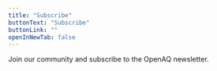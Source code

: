 ```yaml
---
title: "Subscribe"
buttonText: "Subscribe"
buttonLink: ""
openInNewTab: false
---
```


Join our community and subscribe to the OpenAQ newsletter.
